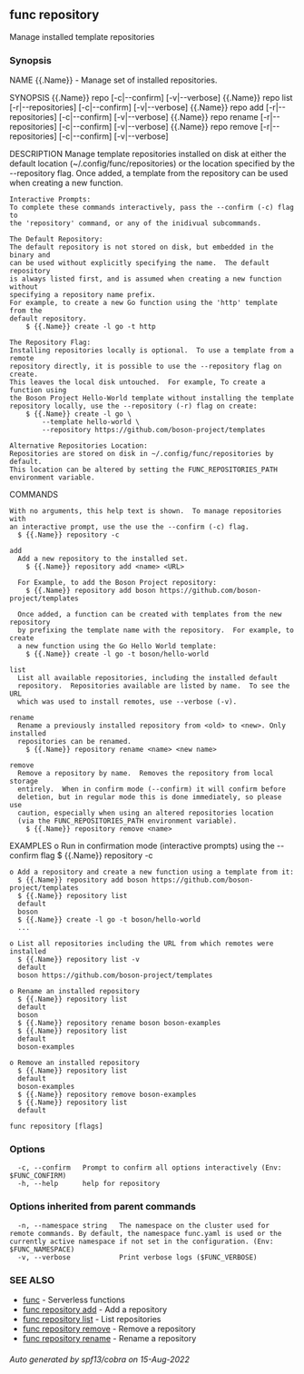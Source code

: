 ## func repository

Manage installed template repositories

### Synopsis


NAME
	{{.Name}} - Manage set of installed repositories.

SYNOPSIS
	{{.Name}} repo [-c|--confirm] [-v|--verbose]
	{{.Name}} repo list [-r|--repositories] [-c|--confirm] [-v|--verbose]
	{{.Name}} repo add <name> <url>[-r|--repositories] [-c|--confirm] [-v|--verbose]
	{{.Name}} repo rename <old> <new> [-r|--repositories] [-c|--confirm] [-v|--verbose]
	{{.Name}} repo remove <name> [-r|--repositories] [-c|--confirm] [-v|--verbose]

DESCRIPTION
	Manage template repositories installed on disk at either the default location
	(~/.config/func/repositories) or the location specified by the --repository
	flag.  Once added, a template from the repository can be used when creating
	a new function.

	Interactive Prompts:
	To complete these commands interactively, pass the --confirm (-c) flag to
	the 'repository' command, or any of the inidivual subcommands.

	The Default Repository:
	The default repository is not stored on disk, but embedded in the binary and
	can be used without explicitly specifying the name.  The default repository
	is always listed first, and is assumed when creating a new function without
	specifying a repository name prefix.
	For example, to create a new Go function using the 'http' template from the
	default repository.
		$ {{.Name}} create -l go -t http

	The Repository Flag:
	Installing repositories locally is optional.  To use a template from a remote
	repository directly, it is possible to use the --repository flag on create.
	This leaves the local disk untouched.  For example, To create a function using
	the Boson Project Hello-World template without installing the template
	repository locally, use the --repository (-r) flag on create:
		$ {{.Name}} create -l go \
			--template hello-world \
			--repository https://github.com/boson-project/templates

	Alternative Repositories Location:
	Repositories are stored on disk in ~/.config/func/repositories by default.
	This location can be altered by setting the FUNC_REPOSITORIES_PATH
	environment variable.


COMMANDS

	With no arguments, this help text is shown.  To manage repositories with
	an interactive prompt, use the use the --confirm (-c) flag.
	  $ {{.Name}} repository -c

	add
	  Add a new repository to the installed set.
	    $ {{.Name}} repository add <name> <URL>

	  For Example, to add the Boson Project repository:
	    $ {{.Name}} repository add boson https://github.com/boson-project/templates

	  Once added, a function can be created with templates from the new repository
	  by prefixing the template name with the repository.  For example, to create
	  a new function using the Go Hello World template:
	    $ {{.Name}} create -l go -t boson/hello-world

	list
	  List all available repositories, including the installed default
	  repository.  Repositories available are listed by name.  To see the URL
	  which was used to install remotes, use --verbose (-v).

	rename
	  Rename a previously installed repository from <old> to <new>. Only installed
	  repositories can be renamed.
	    $ {{.Name}} repository rename <name> <new name>

	remove
	  Remove a repository by name.  Removes the repository from local storage
	  entirely.  When in confirm mode (--confirm) it will confirm before
	  deletion, but in regular mode this is done immediately, so please use
	  caution, especially when using an altered repositories location
	  (via the FUNC_REPOSITORIES_PATH environment variable).
	    $ {{.Name}} repository remove <name>

EXAMPLES
	o Run in confirmation mode (interactive prompts) using the --confirm flag
	  $ {{.Name}} repository -c

	o Add a repository and create a new function using a template from it:
	  $ {{.Name}} repository add boson https://github.com/boson-project/templates
	  $ {{.Name}} repository list
	  default
	  boson
	  $ {{.Name}} create -l go -t boson/hello-world
	  ...

	o List all repositories including the URL from which remotes were installed
	  $ {{.Name}} repository list -v
	  default
	  boson	https://github.com/boson-project/templates

	o Rename an installed repository
	  $ {{.Name}} repository list
	  default
	  boson
	  $ {{.Name}} repository rename boson boson-examples
	  $ {{.Name}} repository list
	  default
	  boson-examples

	o Remove an installed repository
	  $ {{.Name}} repository list
	  default
	  boson-examples
	  $ {{.Name}} repository remove boson-examples
	  $ {{.Name}} repository list
	  default


```
func repository [flags]
```

### Options

```
  -c, --confirm   Prompt to confirm all options interactively (Env: $FUNC_CONFIRM)
  -h, --help      help for repository
```

### Options inherited from parent commands

```
  -n, --namespace string   The namespace on the cluster used for remote commands. By default, the namespace func.yaml is used or the currently active namespace if not set in the configuration. (Env: $FUNC_NAMESPACE)
  -v, --verbose            Print verbose logs ($FUNC_VERBOSE)
```

### SEE ALSO

* [func](func.md)	 - Serverless functions
* [func repository add](func_repository_add.md)	 - Add a repository
* [func repository list](func_repository_list.md)	 - List repositories
* [func repository remove](func_repository_remove.md)	 - Remove a repository
* [func repository rename](func_repository_rename.md)	 - Rename a repository

###### Auto generated by spf13/cobra on 15-Aug-2022
